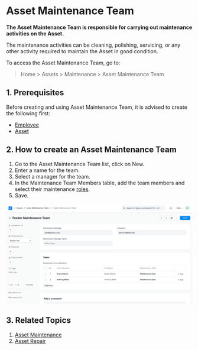 
# Asset Maintenance Team



**The Asset Maintenance Team is responsible for carrying out maintenance activities on the Asset.**


The maintenance activities can be cleaning, polishing, servicing, or any other activity required to maintain the Asset in good condition.


To access the Asset Maintenance Team, go to:
> Home > Assets > Maintenance > Asset Maintenance Team


## 1. Prerequisites


Before creating and using Asset Maintenance Team, it is advised to create the following first:


* [Employee](/docs/en/human-resources/employee)
* [Asset](/docs/en/asset/asset)


## 2. How to create an Asset Maintenance Team


1. Go to the Asset Maintenance Team list, click on New.
2. Enter a name for the team.
3. Select a manager for the team.
4. In the Maintenance Team Members table, add the team members and select their maintenance [roles](/docs/en/setting-up/users-and-permissions/role-and-role-profile).
5. Save.


![Asset](/files/asset-maintenance-team.png)


## 3. Related Topics


1. [Asset Maintenance](/docs/en/asset/asset-maintenance)
2. [Asset Repair](/docs/en/asset/asset-repair)




